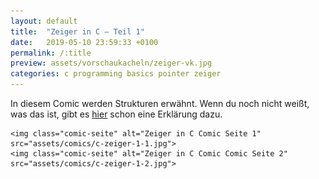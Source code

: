 ```yaml
---
layout: default
title:  "Zeiger in C – Teil 1"
date:   2019-05-10 23:59:33 +0100
permalink: /:title
preview: assets/vorschaukacheln/zeiger-vk.jpg
categories: c programming basics pointer zeiger
---
```


<p>In diesem Comic werden Strukturen erwähnt. Wenn du noch nicht weißt, was das ist, gibt es <a class="postlink" href="{% post_url 2019-05-07-structs-in-c.md %}">hier</a> schon eine Erklärung dazu.</p>

<div class="post-images">

    <img class="comic-seite" alt="Zeiger in C Comic Seite 1" src="assets/comics/c-zeiger-1-1.jpg">
    <img class="comic-seite" alt="Zeiger in C Comic Comic Seite 2" src="assets/comics/c-zeiger-1-2.jpg">

</div>